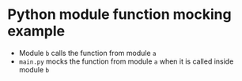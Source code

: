 
# Python module function mocking example

* Module `b` calls the function from module `a`
* `main.py` mocks the function from module `a` when it is called inside module `b`
